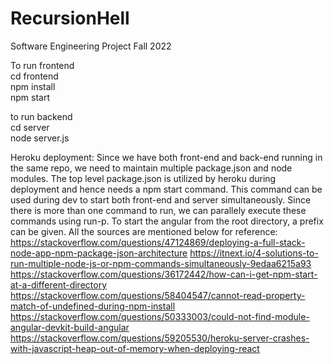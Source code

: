 # RecursionHell
Software Engineering Project Fall 2022

To run frontend <br />
cd frontend <br />
npm install <br />
npm start <br />

to run backend <br />
cd server <br />
node server.js <br />


Heroku deployment:
Since we have both front-end and back-end running in the same repo, we need to maintain multiple package.json and node modules. The top level package.json is utilized by heroku during deployment and hence needs a npm start command. This command can be used during dev to start both front-end and server simultaneously. Since there is more than one command to run, we can parallely execute these commands using run-p. To start the angular from the root directory, a prefix can be given. All the sources are mentioned below for reference:
https://stackoverflow.com/questions/47124869/deploying-a-full-stack-node-app-npm-package-json-architecture
https://itnext.io/4-solutions-to-run-multiple-node-js-or-npm-commands-simultaneously-9edaa6215a93
https://stackoverflow.com/questions/36172442/how-can-i-get-npm-start-at-a-different-directory
https://stackoverflow.com/questions/58404547/cannot-read-property-match-of-undefined-during-npm-install
https://stackoverflow.com/questions/50333003/could-not-find-module-angular-devkit-build-angular
https://stackoverflow.com/questions/59205530/heroku-server-crashes-with-javascript-heap-out-of-memory-when-deploying-react
